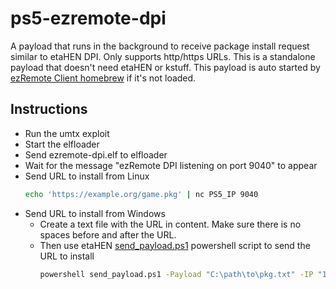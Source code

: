 # ps5-ezremote-dpi

A payload that runs in the background to receive package install request similar to etaHEN DPI. Only supports http/https URLs. This is a standalone payload that doesn't need etaHEN or kstuff. This payload is auto started by [ezRemote Client homebrew](https://github.com/cy33hc/ps5-ezremote-client) if it's not loaded.

## Instructions
 - Run the umtx exploit
 - Start the elfloader
 - Send ezremote-dpi.elf to elfloader
 - Wait for the message "ezRemote DPI listening on port 9040" to appear
 - Send URL to install from Linux
   ```bash
   echo 'https://example.org/game.pkg' | nc PS5_IP 9040
   ```
 - Send URL to install from Windows
   - Create a text file with the URL in content. Make sure there is no spaces before and after the URL.
   - Then use etaHEN [send_payload.ps1](https://github.com/etaHEN/etaHEN/blob/main/send_payload.ps1) powershell script to send the URL to install
     ```bash
     powershell send_payload.ps1 -Payload "C:\path\to\pkg.txt" -IP "192.168.xxx.xxx" -Port 9040
     ```
